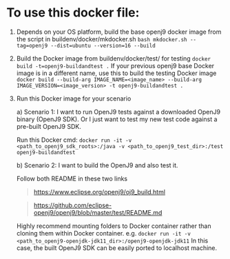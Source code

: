<!--
Copyright (c) 2017, 2021 IBM Corp. and others

This program and the accompanying materials are made available under
the terms of the Eclipse Public License 2.0 which accompanies this
distribution and is available at https://www.eclipse.org/legal/epl-2.0/
or the Apache License, Version 2.0 which accompanies this distribution and
is available at https://www.apache.org/licenses/LICENSE-2.0.

This Source Code may also be made available under the following
Secondary Licenses when the conditions for such availability set
forth in the Eclipse Public License, v. 2.0 are satisfied: GNU
General Public License, version 2 with the GNU Classpath
Exception [1] and GNU General Public License, version 2 with the
OpenJDK Assembly Exception [2].

[1] https://www.gnu.org/software/classpath/license.html
[2] https://openjdk.org/legal/assembly-exception.html

SPDX-License-Identifier: EPL-2.0 OR Apache-2.0 OR GPL-2.0 WITH Classpath-exception-2.0 OR LicenseRef-GPL-2.0 WITH Assembly-exception
-->

# To use this docker file:
1. Depends on your OS platform, build the base openj9 docker
  image from the script in buildenv/docker/mkdocker.sh
  `bash mkdocker.sh --tag=openj9 --dist=ubuntu --version=16 --build`

2. Build the Docker image from buildenv/docker/test/ for testing
  `docker build -t=openj9-buildandtest .`
  If your previous openj9 base Docker image is in a different
  name, use this to build the testing Docker image
  `docker build --build-arg IMAGE_NAME=<image_name> --build-arg IMAGE_VERSION=<image_version> -t openj9-buildandtest .`

3. Run this Docker image for your scenario

   a) Scenario 1: I want to run OpenJ9 tests against a downloaded
     OpenJ9 binary (OpenJ9 SDK). Or I just want to test my new
     test code against a pre-built OpenJ9 SDK.

   Run this Docker cmd:
  `docker run -it -v <path_to_openj9_sdk_roots>:/java -v <path_to_openj9_test_dir>:/test openj9-buildandtest`

   b) Scenario 2: I want to build the OpenJ9 and also test it.

   Follow both README in these two links

   > https://www.eclipse.org/openj9/oj9_build.html

   > https://github.com/eclipse-openj9/openj9/blob/master/test/README.md

   Highly recommend mounting folders to Docker container rather
   than cloning them within Docker container. e.g.
   `docker run -it -v <path_to_openj9-openjdk-jdk11_dir>:/openj9-openjdk-jdk11`
   In this case, the built OpenJ9 SDK can be easily ported to localhost machine.
